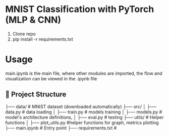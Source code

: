# MNIST Classification with PyTorch (MLP & CNN)

1. Clone repo
2. pip install -r requirements.txt

# Usage
main.ipynb is the main file, where other modules are imported, the flow and visualization can be viewed in the .ipynb file
   
## 📂 Project Structure
├── data/ # MNIST dataset (downloaded automatically)
├── src/ 
│ ├── data.py # data loading
│ ├── train.py # models training
│ ├── models.py # model's architecture definitions,
│ ├── eval.py # testing
├── utils/ # Helper functions
│ ├── plot_utils.py #helper functions for graph, metrics plotting
├── main.ipynb # Entry point
├── requirements.txt #
